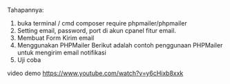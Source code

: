 
Tahapannya:
1. buka terminal / cmd
composer require phpmailer/phpmailer
2. Setting email, password, port di akun cpanel fitur email.
3. Membuat Form Kirim email
4. Menggunakan PHPMailer
Berikut adalah contoh penggunaan PHPMailer untuk mengirim email notifikasi
5. Uji coba

video demo
https://www.youtube.com/watch?v=y6cHixb8xxk
